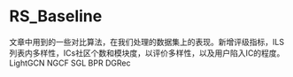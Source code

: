 # RS_Baseline
文章中用到的一些对比算法，在我们处理的数据集上的表现。新增评级指标，ILS列表内多样性，ICs社区个数和模块度，以评价多样性，以及用户陷入IC的程度。
LightGCN
NGCF
SGL
BPR
DGRec


